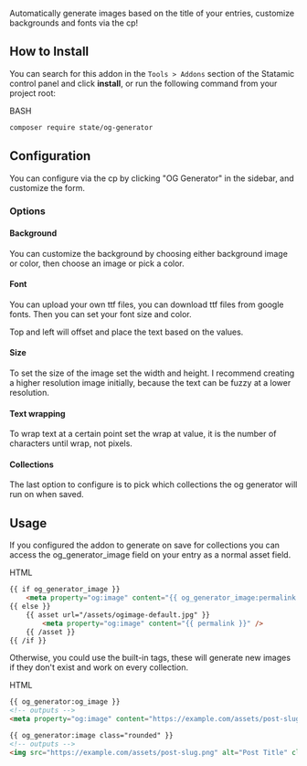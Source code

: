 Automatically generate images based on the title of your entries, customize backgrounds and fonts via the cp!

## How to Install

You can search for this addon in the `Tools > Addons` section of the Statamic control panel and click **install**, or run the following command from your project root:

BASH

```bash
composer require state/og-generator
```

## Configuration

You can configure via the cp by clicking "OG Generator" in the sidebar, and customize the form.

### Options

#### Background

You can customize the background by choosing either background image or color, then choose an image or pick a color.

#### Font

You can upload your own ttf files, you can download ttf files from google fonts. Then you can set your font size and color.

Top and left will offset and place the text based on the values.

#### Size

To set the size of the image set the width and height. I recommend creating a higher resolution image initially, because the text can be fuzzy at a lower resolution.

#### Text wrapping

To wrap text at a certain point set the wrap at value, it is the number of characters until wrap, not pixels.

#### Collections

The last option to configure is to pick which collections the og generator will run on when saved.

## Usage

If you configured the addon to generate on save for collections you can access the og_generator_image field on your entry as a normal asset field.

HTML

```html
{{ if og_generator_image }}
    <meta property="og:image" content="{{ og_generator_image:permalink }}" />
{{ else }}
    {{ asset url="/assets/ogimage-default.jpg" }}
        <meta property="og:image" content="{{ permalink }}" />
    {{ /asset }}
{{ /if }}
```

Otherwise, you could use the built-in tags, these will generate new images if they don't exist and work on every collection.

HTML

```html
{{ og_generator:og_image }}
<!-- outputs -->
<meta property="og:image" content="https://example.com/assets/post-slug.png" />

{{ og_generator:image class="rounded" }}
<!-- outputs -->
<img src="https://example.com/assets/post-slug.png" alt="Post Title" class="rounded" />
```


